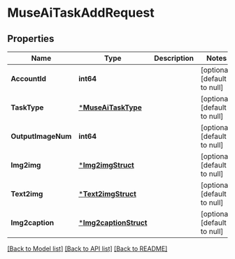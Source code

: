 # MuseAiTaskAddRequest

## Properties
Name | Type | Description | Notes
------------ | ------------- | ------------- | -------------
**AccountId** | **int64** |  | [optional] [default to null]
**TaskType** | [***MuseAiTaskType**](MuseAiTaskType.md) |  | [optional] [default to null]
**OutputImageNum** | **int64** |  | [optional] [default to null]
**Img2img** | [***Img2imgStruct**](img2img_struct.md) |  | [optional] [default to null]
**Text2img** | [***Text2imgStruct**](text2img_struct.md) |  | [optional] [default to null]
**Img2caption** | [***Img2captionStruct**](img2caption_struct.md) |  | [optional] [default to null]

[[Back to Model list]](../README.md#documentation-for-models) [[Back to API list]](../README.md#documentation-for-api-endpoints) [[Back to README]](../README.md)


